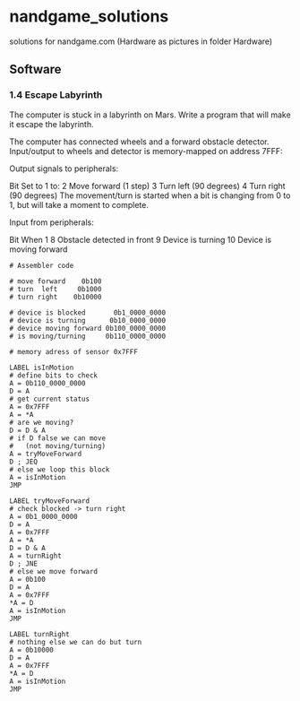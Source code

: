 # nandgame_solutions
solutions for nandgame.com (Hardware as pictures in folder Hardware)

## Software

### 1.4 Escape Labyrinth
The computer is stuck in a labyrinth on Mars. Write a program that will make it escape the labyrinth.

The computer has connected wheels and a forward obstacle detector. Input/output to wheels and detector is memory-mapped on address 7FFF:

Output signals to peripherals:

Bit	Set to 1 to:
2	Move forward (1 step)
3	Turn left (90 degrees)
4	Turn right (90 degrees)
The movement/turn is started when a bit is changing from 0 to 1, but will take a moment to complete.

Input from peripherals:

Bit	When 1
8	Obstacle detected in front
9	Device is turning
10	Device is moving forward

```
# Assembler code 

# move forward    0b100
# turn  left     0b1000
# turn right    0b10000

# device is blocked       0b1_0000_0000
# device is turning      0b10_0000_0000
# device moving forward 0b100_0000_0000
# is moving/turning     0b110_0000_0000

# memory adress of sensor 0x7FFF

LABEL isInMotion
# define bits to check
A = 0b110_0000_0000
D = A
# get current status
A = 0x7FFF
A = *A
# are we moving?
D = D & A
# if D false we can move 
#   (not moving/turning)
A = tryMoveForward
D ; JEQ
# else we loop this block
A = isInMotion
JMP

LABEL tryMoveForward
# check blocked -> turn right
A = 0b1_0000_0000 
D = A
A = 0x7FFF
A = *A
D = D & A
A = turnRight
D ; JNE
# else we move forward
A = 0b100
D = A
A = 0x7FFF
*A = D
A = isInMotion
JMP

LABEL turnRight
# nothing else we can do but turn
A = 0b10000
D = A
A = 0x7FFF
*A = D
A = isInMotion
JMP
```
